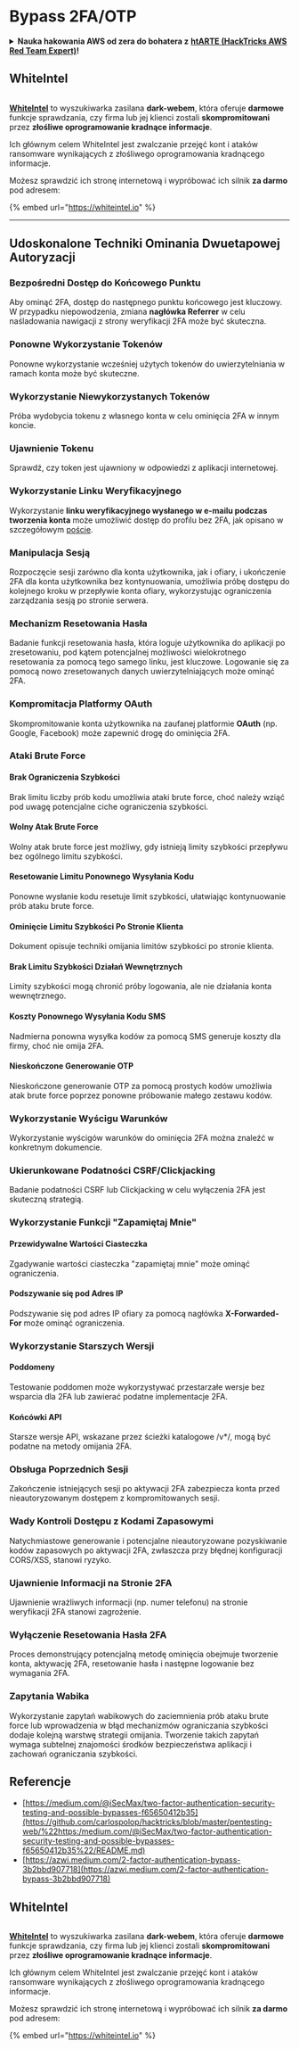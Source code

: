 # Bypass 2FA/OTP

<details>

<summary><strong>Nauka hakowania AWS od zera do bohatera z</strong> <a href="https://training.hacktricks.xyz/courses/arte"><strong>htARTE (HackTricks AWS Red Team Expert)</strong></a><strong>!</strong></summary>

Inne sposoby wsparcia HackTricks:

* Jeśli chcesz zobaczyć swoją **firmę reklamowaną w HackTricks** lub **pobrać HackTricks w formacie PDF**, sprawdź [**PLANY SUBSKRYPCYJNE**](https://github.com/sponsors/carlospolop)!
* Zdobądź [**oficjalne gadżety PEASS & HackTricks**](https://peass.creator-spring.com)
* Odkryj [**Rodzinę PEASS**](https://opensea.io/collection/the-peass-family), naszą kolekcję ekskluzywnych [**NFT**](https://opensea.io/collection/the-peass-family)
* **Dołącz do** 💬 [**grupy Discord**](https://discord.gg/hRep4RUj7f) lub [**grupy telegramowej**](https://t.me/peass) lub **śledź** nas na **Twitterze** 🐦 [**@carlospolopm**](https://twitter.com/hacktricks\_live)**.**
* **Podziel się swoimi sztuczkami hakowania, przesyłając PR-y do** [**HackTricks**](https://github.com/carlospolop/hacktricks) i [**HackTricks Cloud**](https://github.com/carlospolop/hacktricks-cloud) na GitHubie.

</details>

## WhiteIntel

<figure><img src=".gitbook/assets/image (1224).png" alt=""><figcaption></figcaption></figure>

[**WhiteIntel**](https://whiteintel.io) to wyszukiwarka zasilana **dark-webem**, która oferuje **darmowe** funkcje sprawdzania, czy firma lub jej klienci zostali **skompromitowani** przez **złośliwe oprogramowanie kradnące informacje**.

Ich głównym celem WhiteIntel jest zwalczanie przejęć kont i ataków ransomware wynikających z złośliwego oprogramowania kradnącego informacje.

Możesz sprawdzić ich stronę internetową i wypróbować ich silnik **za darmo** pod adresem:

{% embed url="https://whiteintel.io" %}

---

## **Udoskonalone Techniki Ominania Dwuetapowej Autoryzacji**

### **Bezpośredni Dostęp do Końcowego Punktu**

Aby ominąć 2FA, dostęp do następnego punktu końcowego jest kluczowy. W przypadku niepowodzenia, zmiana **nagłówka Referrer** w celu naśladowania nawigacji z strony weryfikacji 2FA może być skuteczna.

### **Ponowne Wykorzystanie Tokenów**

Ponowne wykorzystanie wcześniej użytych tokenów do uwierzytelniania w ramach konta może być skuteczne.

### **Wykorzystanie Niewykorzystanych Tokenów**

Próba wydobycia tokenu z własnego konta w celu ominięcia 2FA w innym koncie.

### **Ujawnienie Tokenu**

Sprawdź, czy token jest ujawniony w odpowiedzi z aplikacji internetowej.

### **Wykorzystanie Linku Weryfikacyjnego**

Wykorzystanie **linku weryfikacyjnego wysłanego w e-mailu podczas tworzenia konta** może umożliwić dostęp do profilu bez 2FA, jak opisano w szczegółowym [poście](https://srahulceh.medium.com/behind-the-scenes-of-a-security-bug-the-perils-of-2fa-cookie-generation-496d9519771b).

### **Manipulacja Sesją**

Rozpoczęcie sesji zarówno dla konta użytkownika, jak i ofiary, i ukończenie 2FA dla konta użytkownika bez kontynuowania, umożliwia próbę dostępu do kolejnego kroku w przepływie konta ofiary, wykorzystując ograniczenia zarządzania sesją po stronie serwera.

### **Mechanizm Resetowania Hasła**

Badanie funkcji resetowania hasła, która loguje użytkownika do aplikacji po zresetowaniu, pod kątem potencjalnej możliwości wielokrotnego resetowania za pomocą tego samego linku, jest kluczowe. Logowanie się za pomocą nowo zresetowanych danych uwierzytelniających może ominąć 2FA.

### **Kompromitacja Platformy OAuth**

Skompromitowanie konta użytkownika na zaufanej platformie **OAuth** (np. Google, Facebook) może zapewnić drogę do ominięcia 2FA.

### **Ataki Brute Force**

#### **Brak Ograniczenia Szybkości**

Brak limitu liczby prób kodu umożliwia ataki brute force, choć należy wziąć pod uwagę potencjalne ciche ograniczenia szybkości.

#### **Wolny Atak Brute Force**

Wolny atak brute force jest możliwy, gdy istnieją limity szybkości przepływu bez ogólnego limitu szybkości.

#### **Resetowanie Limitu Ponownego Wysyłania Kodu**

Ponowne wysłanie kodu resetuje limit szybkości, ułatwiając kontynuowanie prób ataku brute force.

#### **Ominięcie Limitu Szybkości Po Stronie Klienta**

Dokument opisuje techniki omijania limitów szybkości po stronie klienta.

#### **Brak Limitu Szybkości Działań Wewnętrznych**

Limity szybkości mogą chronić próby logowania, ale nie działania konta wewnętrznego.

#### **Koszty Ponownego Wysyłania Kodu SMS**

Nadmierna ponowna wysyłka kodów za pomocą SMS generuje koszty dla firmy, choć nie omija 2FA.

#### **Nieskończone Generowanie OTP**

Nieskończone generowanie OTP za pomocą prostych kodów umożliwia atak brute force poprzez ponowne próbowanie małego zestawu kodów.

### **Wykorzystanie Wyścigu Warunków**

Wykorzystanie wyścigów warunków do ominięcia 2FA można znaleźć w konkretnym dokumencie.

### **Ukierunkowane Podatności CSRF/Clickjacking**

Badanie podatności CSRF lub Clickjacking w celu wyłączenia 2FA jest skuteczną strategią.

### **Wykorzystanie Funkcji "Zapamiętaj Mnie"**

#### **Przewidywalne Wartości Ciasteczka**

Zgadywanie wartości ciasteczka "zapamiętaj mnie" może ominąć ograniczenia.

#### **Podszywanie się pod Adres IP**

Podszywanie się pod adres IP ofiary za pomocą nagłówka **X-Forwarded-For** może ominąć ograniczenia.

### **Wykorzystanie Starszych Wersji**

#### **Poddomeny**

Testowanie poddomen może wykorzystywać przestarzałe wersje bez wsparcia dla 2FA lub zawierać podatne implementacje 2FA.

#### **Końcówki API**

Starsze wersje API, wskazane przez ścieżki katalogowe /v\*/, mogą być podatne na metody omijania 2FA.

### **Obsługa Poprzednich Sesji**

Zakończenie istniejących sesji po aktywacji 2FA zabezpiecza konta przed nieautoryzowanym dostępem z kompromitowanych sesji.

### **Wady Kontroli Dostępu z Kodami Zapasowymi**

Natychmiastowe generowanie i potencjalne nieautoryzowane pozyskiwanie kodów zapasowych po aktywacji 2FA, zwłaszcza przy błędnej konfiguracji CORS/XSS, stanowi ryzyko.

### **Ujawnienie Informacji na Stronie 2FA**

Ujawnienie wrażliwych informacji (np. numer telefonu) na stronie weryfikacji 2FA stanowi zagrożenie.

### **Wyłączenie Resetowania Hasła 2FA**

Proces demonstrujący potencjalną metodę ominięcia obejmuje tworzenie konta, aktywację 2FA, resetowanie hasła i następne logowanie bez wymagania 2FA.

### **Zapytania Wabika**

Wykorzystanie zapytań wabikowych do zaciemnienia prób ataku brute force lub wprowadzenia w błąd mechanizmów ograniczania szybkości dodaje kolejną warstwę strategii omijania. Tworzenie takich zapytań wymaga subtelnej znajomości środków bezpieczeństwa aplikacji i zachowań ograniczania szybkości.

## Referencje

* [https://medium.com/@iSecMax/two-factor-authentication-security-testing-and-possible-bypasses-f65650412b35](https://github.com/carlospolop/hacktricks/blob/master/pentesting-web/%22https:/medium.com/@iSecMax/two-factor-authentication-security-testing-and-possible-bypasses-f65650412b35%22/README.md)
* [https://azwi.medium.com/2-factor-authentication-bypass-3b2bbd907718](https://azwi.medium.com/2-factor-authentication-bypass-3b2bbd907718)


## WhiteIntel

<figure><img src=".gitbook/assets/image (1224).png" alt=""><figcaption></figcaption></figure>

[**WhiteIntel**](https://whiteintel.io) to wyszukiwarka zasilana **dark-webem**, która oferuje **darmowe** funkcje sprawdzania, czy firma lub jej klienci zostali **skompromitowani** przez **złośliwe oprogramowanie kradnące informacje**.

Ich głównym celem WhiteIntel jest zwalczanie przejęć kont i ataków ransomware wynikających z złośliwego oprogramowania kradnącego informacje.

Możesz sprawdzić ich stronę internetową i wypróbować ich silnik **za darmo** pod adresem:

{% embed url="https://whiteintel.io" %}
